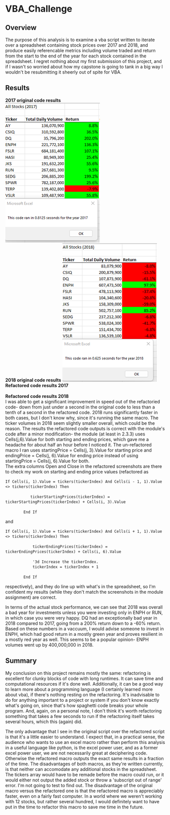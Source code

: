 # VBA_Challenge
 ## Overview
The purpose of this analysis is to examine a vba script written to iterate over a spreadsheet containing stock prices over 2017 and 2018, and produce easily referencable metrics including volume traded and return from the start to the end of the year for each stock contained in the spreadsheet.
I regret nothing about my first submission of this project, and if I wasn't so worried about how my capstone is going to tank in a big way I wouldn't be resubmitting it sheerly out of spite for VBA.
 ## Results

 **2017 original code results**  
 ![](https://github.com/ChrisJAnderson/VBA_Challenge/blob/main/Resources/OldCode2017.png)  
 **2018 original code results**
 ![](https://github.com/ChrisJAnderson/VBA_Challenge/blob/main/Resources/OldCode2018.png)   
**Refactored code results 2017**  
![]()  
**Refactored code results 2018**
![]()  
I was able to get a significant improvement in speed out of the refactoried code- down from just under a second in the original code to less than a tenth of a second in the refactored code. 2018 runs significantly faster in both cases, but I don't know why, since it's running the same macro. The ticker volumes in 2018 seem slightly smaller overall, which could be the reason.
The results the refactored code outputs is correct with the module's code after a minor modification- the module (at least in 2.3.3) uses Cells(j,6).Value for both starting and ending prices, which gave me a headache for about half an hour before I noticed it.  The un-refactored macro I ran uses startingPrice = Cells(j, 3).Value for starting price and endingPrice = Cells(j, 6).Value for ending price instead of using startingPrice = Cells(j, 6).Value for both.  
The extra columns Open and Close in the refactored screenshots are there to check my work on starting and ending price values (refactored as 
```
If Cells(i, 1).Value = tickers(tickerIndex) And Cells(i - 1, 1).Value <> tickers(tickerIndex) Then
            
           tickerStartingPrices(tickerIndex) = tickerStartingPrices(tickerIndex) + Cells(i, 3).Value
            
        End If
```  
and  
```
If Cells(i, 1).Value = tickers(tickerIndex) And Cells(i + 1, 1).Value <> tickers(tickerIndex) Then
            
            tickerEndingPrices(tickerIndex) = tickerEndingPrices(tickerIndex) + Cells(i, 6).Value

            '3d Increase the tickerIndex.
            tickerIndex = tickerIndex + 1
            
        End If
```
respectively), and they do line up with what's in the spreadsheet, so I'm confident my results (while they don't match the screenshots in the module assignment) are correct.  
  
In terms of the actual stock performance, we can see that 2018 was overall a bad year for investments unless you were investing only in ENPH or RUN, in which case you were very happy.
DQ had an exceptionally bad year in 2018 compared to 2017, going from a 200% return down to a -60% return. Based on these numbers in a vaccuum, I would advise someone to invest in ENPH, which had good return in a mostly green year and proves resilient in a mostly red year as well. This seems to be a popular opinion- ENPH volumes went up by 400,000,000 in 2018.
## Summary
My conclusion on this project remains mostly the same: refactoring is excellent for clunky blocks of code with long runtimes. It can save time and computational resources if it's done well. Additionally, it can be a good way to learn more about a programming language (I certainly learned more about vba), if there's nothing resting on the refactoring. It's inadvisable to do for anything important to a project or system if you don't know exactly what's going on, since that's how spaghetti code breaks your whole program. And, again, on a personal note, I don't think it's worth refactoring something that takes a few seconds to run if the refactoring itself takes several hours, which this (again) did.  
  
The only advantage that I see in the original script over the refactored script is that it's a little easier to understand. I expect that, in a practical sense, the audience who wants to use an excel macro rather than perform this analysis in a useful language like python, is the excel power user, and as a former excel power user, we are not necessarily great at deciphering code.
Otherwise the refactored macro outputs the exact same results in a fraction of the time. The disadvantages of both macros, as they're written currently, is that neither can accomodate any additional stocks in the spreadsheet. The tickers array would have to be remade before the macro could run, or it would either not output the added stock or throw a 'subscript out of range' error. I'm not going to test to find out. The disadvantage of the original macro versus the refactored one is that the refactored macro is appreciably faster, even on a fairly fast computer. In a world where we weren't working with 12 stocks, but rather several hundred, I would definitely want to have put in the time to refactor this macro to save me time in the future.